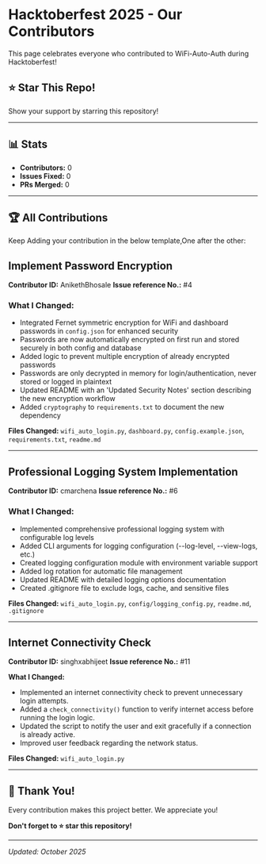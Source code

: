 # Hacktoberfest 2025 - Our Contributors

This page celebrates everyone who contributed to WiFi-Auto-Auth during Hacktoberfest!

## ⭐ Star This Repo!

Show your support by starring this repository!

---

## 📊 Stats

- **Contributors:** 0
- **Issues Fixed:** 0
- **PRs Merged:** 0

---

## 🏆 All Contributions

Keep Adding your contribution in the below template,One after the other:

## Implement Password Encryption 
**Contributor ID:** AnikethBhosale
**Issue reference No.:** #4

### What I Changed:
- Integrated Fernet symmetric encryption for WiFi and dashboard passwords in `config.json` for enhanced security
- Passwords are now automatically encrypted on first run and stored securely in both config and database
- Added logic to prevent multiple encryption of already encrypted passwords
- Passwords are only decrypted in memory for login/authentication, never stored or logged in plaintext
- Updated README with an 'Updated Security Notes' section describing the new encryption workflow
- Added `cryptography` to `requirements.txt` to document the new dependency

**Files Changed:** `wifi_auto_login.py`, `dashboard.py`, `config.example.json`, `requirements.txt`, `readme.md`

---

## Professional Logging System Implementation
**Contributor ID:** cmarchena
**Issue reference No.:** #6

### What I Changed:
- Implemented comprehensive professional logging system with configurable log levels
- Added CLI arguments for logging configuration (--log-level, --view-logs, etc.)
- Created logging configuration module with environment variable support
- Added log rotation for automatic file management
- Updated README with detailed logging options documentation
- Created .gitignore file to exclude logs, cache, and sensitive files

**Files Changed:** `wifi_auto_login.py`, `config/logging_config.py`, `readme.md`, `.gitignore`

---

## Internet Connectivity Check
**Contributor ID:** singhxabhijeet
**Issue reference No.:** #11

**What I Changed:**
- Implemented an internet connectivity check to prevent unnecessary login attempts.
- Added a `check_connectivity()` function to verify internet access before running the login logic.
- Updated the script to notify the user and exit gracefully if a connection is already active.
- Improved user feedback regarding the network status.

**Files Changed:** `wifi_auto_login.py`

---

## 🙏 Thank You!

Every contribution makes this project better. We appreciate you!

**Don't forget to ⭐ star this repository!**

---

*Updated: October 2025*
